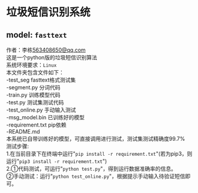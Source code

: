 # 垃圾短信识别系统
## model: `fasttext`
作者：李栋<563408650@qq.com><br>
这是一个python版的垃圾短信识别算法<br>
系统环境要求：`Linux`<br>
本文件夹包含文件如下：<br>
	-test_seg fasttext格式测试集<br>
	-segment.py 分词代码<br>
	-train.py 训练模型代码<br>
	-test.py 测试集测试代码<br>
	-test_online.py 手动输入测试<br>
	-msg_model.bin 已训练好的模型<br>
	-requirement.txt pip依赖<br>
	-README.md<br>
本系统已自带训练好的模型，可直接调用进行测试，测试集测试精确度99.7%<br>
测试步骤:<br>
1.在当前目录下在终端中运行"`pip install -r requirement.txt`"(若为pip3，则运行"`pip3 install -r requirement.txt`")<br>
2.①代码测试，可运行"`python test.py`"，得到运行数据准确率的信息。<br>
  ②手动测试：运行"`python test_online.py`"，根据提示手动输入待验证短信即可。<br>


